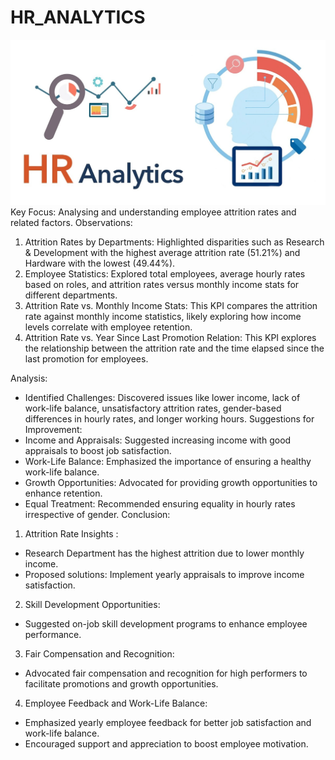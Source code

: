 # HR_ANALYTICS

![](HR-Analytics.WEBP)
Key Focus: Analysing and understanding employee attrition rates and related factors.
Observations:
1. Attrition Rates by Departments: Highlighted disparities such as Research & Development with the highest average attrition rate (51.21%) and Hardware with the lowest (49.44%).
2. Employee Statistics: Explored total employees, average hourly rates based on roles, and attrition rates versus monthly income stats for different departments.
3. Attrition Rate vs. Monthly Income Stats: This KPI compares the attrition rate against monthly income statistics, likely exploring how income levels correlate with employee retention.
4. Attrition Rate vs. Year Since Last Promotion Relation:
This KPI explores the relationship between the attrition rate and the time elapsed since the last promotion for employees.

Analysis:
- Identified Challenges: Discovered issues like lower income, lack of work-life balance, unsatisfactory attrition rates, gender-based differences in hourly rates, and longer working hours.
Suggestions for Improvement:
- Income and Appraisals: Suggested increasing income with good appraisals to boost job satisfaction.
- Work-Life Balance: Emphasized the importance of ensuring a healthy work-life balance.
- Growth Opportunities: Advocated for providing growth opportunities to enhance retention.
- Equal Treatment: Recommended ensuring equality in hourly rates irrespective of gender.
Conclusion:
1) Attrition Rate Insights :
- Research Department has the highest attrition due to lower monthly income.
- Proposed solutions: Implement yearly appraisals to improve income satisfaction.
2) Skill Development Opportunities:
- Suggested on-job skill development programs to enhance employee performance.
3) Fair Compensation and Recognition:
- Advocated fair compensation and recognition for high performers to facilitate promotions and growth opportunities.
4) Employee Feedback and Work-Life Balance:
- Emphasized yearly employee feedback for better job satisfaction and work-life balance.
- Encouraged support and appreciation to boost employee motivation.
